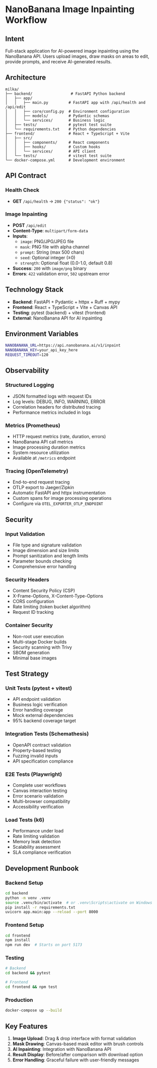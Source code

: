# NanoBanana Image Inpainting Workflow

## Intent
Full-stack application for AI-powered image inpainting using the NanoBanana API. Users upload images, draw masks on areas to edit, provide prompts, and receive AI-generated results.

## Architecture

```
milka/
├── backend/                 # FastAPI Python backend
│   ├── app/
│   │   ├── main.py         # FastAPI app with /api/health and /api/edit
│   │   ├── core/config.py  # Environment configuration
│   │   ├── models/         # Pydantic schemas
│   │   └── services/       # Business logic
│   ├── tests/              # pytest test suite
│   └── requirements.txt    # Python dependencies
├── frontend/               # React + TypeScript + Vite
│   ├── src/
│   │   ├── components/     # React components
│   │   ├── hooks/          # Custom hooks
│   │   └── services/       # API client
│   └── tests/              # vitest test suite
└── docker-compose.yml      # Development environment
```

## API Contract

### Health Check
- **GET** `/api/health` → `200 {"status": "ok"}`

### Image Inpainting  
- **POST** `/api/edit`
- **Content-Type**: `multipart/form-data`
- **Inputs**:
  - `image`: PNG/JPG/JPEG file
  - `mask`: PNG file with alpha channel
  - `prompt`: String (max 500 chars)
  - `seed`: Optional integer (≥0)
  - `strength`: Optional float (0.0-1.0, default 0.8)
- **Success**: `200` with `image/png` binary
- **Errors**: `422` validation error, `502` upstream error

## Technology Stack
- **Backend**: FastAPI + Pydantic + httpx + Ruff + mypy
- **Frontend**: React + TypeScript + Vite + Canvas API
- **Testing**: pytest (backend) + vitest (frontend)
- **External**: NanoBanana API for AI inpainting

## Environment Variables
```bash
NANOBANANA_URL=https://api.nanobanana.ai/v1/inpaint
NANOBANANA_KEY=your_api_key_here
REQUEST_TIMEOUT=120
```

## Observability

### Structured Logging
- JSON formatted logs with request IDs
- Log levels: DEBUG, INFO, WARNING, ERROR
- Correlation headers for distributed tracing
- Performance metrics included in logs

### Metrics (Prometheus)
- HTTP request metrics (rate, duration, errors)
- NanoBanana API call metrics
- Image processing duration metrics
- System resource utilization
- Available at `/metrics` endpoint

### Tracing (OpenTelemetry)
- End-to-end request tracing
- OTLP export to Jaeger/Zipkin
- Automatic FastAPI and httpx instrumentation
- Custom spans for image processing operations
- Configure via `OTEL_EXPORTER_OTLP_ENDPOINT`

## Security

### Input Validation
- File type and signature validation
- Image dimension and size limits
- Prompt sanitization and length limits
- Parameter bounds checking
- Comprehensive error handling

### Security Headers
- Content Security Policy (CSP)
- X-Frame-Options, X-Content-Type-Options
- CORS configuration
- Rate limiting (token bucket algorithm)
- Request ID tracking

### Container Security
- Non-root user execution
- Multi-stage Docker builds
- Security scanning with Trivy
- SBOM generation
- Minimal base images

## Test Strategy

### Unit Tests (pytest + vitest)
- API endpoint validation
- Business logic verification
- Error handling coverage
- Mock external dependencies
- 95% backend coverage target

### Integration Tests (Schemathesis)
- OpenAPI contract validation
- Property-based testing
- Fuzzing invalid inputs
- API specification compliance

### E2E Tests (Playwright)
- Complete user workflows
- Canvas interaction testing
- Error scenario validation
- Multi-browser compatibility
- Accessibility verification

### Load Tests (k6)
- Performance under load
- Rate limiting validation
- Memory leak detection
- Scalability assessment
- SLA compliance verification

## Development Runbook

### Backend Setup
```bash
cd backend
python -m venv .venv
source .venv/bin/activate  # or .venv\Scripts\activate on Windows
pip install -r requirements.txt
uvicorn app.main:app --reload --port 8000
```

### Frontend Setup  
```bash
cd frontend
npm install
npm run dev  # Starts on port 5173
```

### Testing
```bash
# Backend
cd backend && pytest

# Frontend  
cd frontend && npm test
```

### Production
```bash
docker-compose up --build
```

## Key Features
1. **Image Upload**: Drag & drop interface with format validation
2. **Mask Drawing**: Canvas-based mask editor with brush controls
3. **AI Inpainting**: Integration with NanoBanana API
4. **Result Display**: Before/after comparison with download option
5. **Error Handling**: Graceful failure with user-friendly messages
